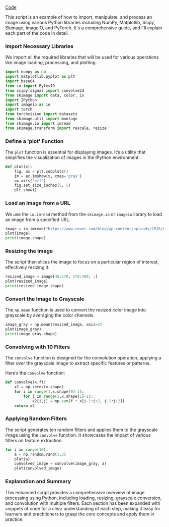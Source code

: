 
[Code](https://colab.research.google.com/drive/1ljoTIVTSk6MjhC9Q85OA5U7dWoiduLGq?usp=sharing)

This script is an example of how to import, manipulate, and process an image using various Python libraries including NumPy, Matplotlib, Scipy, Skimage, ImageIO, and PyTorch. It's a comprehensive guide, and I'll explain each part of the code in detail.

### **Import Necessary Libraries**

We import all the required libraries that will be used for various operations like image loading, processing, and plotting.

```python
import numpy as np
import matplotlib.pyplot as plt
import base64
from io import BytesIO
from scipy.signal import convolve2d
from skimage import data, color, io
import IPython
import imageio as io
import torch
from torchvision import datasets
from skimage.util import montage
from skimage.io import imread
from skimage.transform import rescale, resize
```

### **Define a 'plot' Function**

The `plot` function is essential for displaying images. It’s a utility that simplifies the visualization of images in the IPython environment.

```python
def plot(x):
    fig, ax = plt.subplots()
    im = ax.imshow(x, cmap='gray')
    ax.axis('off')
    fig.set_size_inches(5, 5)
    plt.show()
```

### **Load an Image from a URL**

We use the `io.imread` method from the `skimage.io` or `imageio` library to load an image from a specified URL.

```python
image = io.imread("https://www.rover.com/blog/wp-content/uploads/2018/09/ghost-dog.jpg")
plot(image)
print(image.shape)
```

### **Resizing the Image**

The script then slices the image to focus on a particular region of interest, effectively resizing it.

```python
resized_image = image[46:270, 176:400, :]
plot(resized_image)
print(resized_image.shape)
```

### **Convert the Image to Grayscale**

The `np.mean` function is used to convert the resized color image into grayscale by averaging the color channels.

```python
image_gray = np.mean(resized_image, axis=2)
plot(image_gray)
print(image_gray.shape)
```

### **Convolving with 10 Filters**

The `convolve` function is designed for the convolution operation, applying a filter over the grayscale image to extract specific features or patterns.

Here’s the `convolve` function:

```python
def convolve(x,f):
    x2 = np.zeros(x.shape)  
    for i in range(1,x.shape[0]-1):
        for j in range(1,x.shape[1]-1):
            x2[i,j] = np.sum(f * x[i-1:i+2, j-1:j+2])
    return x2
```

### **Applying Random Filters**

The script generates ten random filters and applies them to the grayscale image using the `convolve` function. It showcases the impact of various filters on feature extraction.

```python
for i in range(10):
    a = np.random.rand(3,3)
    plot(a)
    convolved_image = convolve(image_gray, a)
    plot(convolved_image)
```

### **Explanation and Summary**

This enhanced script provides a comprehensive overview of image processing using Python, including loading, resizing, grayscale conversion, and convolution with multiple filters. Each section has been expanded with snippets of code for a clear understanding of each step, making it easy for learners and practitioners to grasp the core concepts and apply them in practice.
